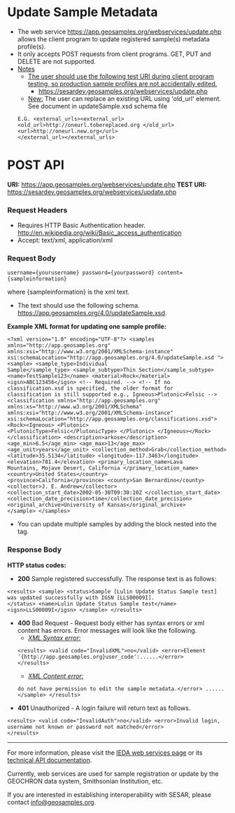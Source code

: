 # Update Sample Metadata
- The web service https://app.geosamples.org/webservices/update.php allows the client program to update registered sample(s) metadata profile(s).
- It only accepts POST requests from client programs. GET, PUT and DELETE are not supported.
- <ins>Notes</ins>
  - <ins>The user should use the following test URI during client program testing, so production sample profiles are not accidentally edited.</ins>
    - https://sesardev.geosamples.org/webservices/update.php
  - <ins> New:</ins> The user can replace an existing URL using 'old_url' element. See document in updateSample.xsd schema file
  ``` 
  E.G. <external_urls><external_url><old_url>http://oneurl.tobereplaced.org </old_url><url>http://oneurl.new.org</url>
  </external_url></external_urls>
  ```
# POST API
**URI:** https://app.geosamples.org/webservices/update.php **TEST URI:** https://sesardev.geosamples.org/webservices/update.php
### Request Headers
- Requires HTTP Basic Authentication header. http://en.wikipedia.org/wiki/Basic_access_authentication
- Accept: text/xml, application/xml
### Request Body
```
username={yourusername} password={yourpassword} content={sampleinformation} 
```
where {sampleinformation} is the xml text.
- The text should use the following schema. https://app.geosamples.org/4.0/updateSample.xsd.

**Example XML format for updating one sample profile:**
```
<?xml version="1.0" encoding="UTF-8"?> <samples xmlns="http://app.geosamples.org"
xmlns:xsi="http://www.w3.org/2001/XMLSchema-instance"
xsi:schemaLocation="http://app.geosamples.org/4.0/updateSample.xsd "> <sample> <sample_type>Individual
Sample</sample_type> <sample_subtype>Thin Section</sample_subtype> <name>TestSample123</name> <material>Rock</material>
<igsn>ABC123456</igsn> <!-- Required. --> <!-- If no classification.xsd is specified, the older format for
classification is still supported e.g., Igneous>Plutonic>Felsic --> <classification xmlns="http://app.geosamples.org"
xmlns:xs="http://www.w3.org/2001/XMLSchema" xmlns:xsi="http://www.w3.org/2001/XMLSchema-instance"
xsi:schemaLocation="http://app.geosamples.org/classifications.xsd"> <Rock><Igneous> <Plutonic>
<PlutonicType>Felsic</PlutonicType> </Plutonic> </Igneous></Rock> </classification> <description>arkose</description>
<age_min>6.5</age_min> <age_max>13</age_max> <age_unit>years</age_unit> <collection_method>Grab</collection_method>
<latitude>35.5134</latitude> <longitude>-117.3463</longitude> <elevation>781.4</elevation> <primary_location_name>Lava
Mountains, Mojave Desert, California </primary_location_name> <country>United States</country>
<province>California</province> <county>San Bernardino</county> <collector>J. E. Andrew</collector>
<collection_start_date>2002-05-30T09:30:10Z </collection_start_date>
<collection_date_precision>time</collection_date_precision> <original_archive>University of Kansas</original_archive> 
</sample> </samples>
```
- You can update multiple samples by adding the <sample></sample> block nested into the <samples></samples> tag.

### Response Body
**HTTP status codes:**
- **200** Sample registered successfully. The response text is as follows:
```
<results> <sample> <status>Sample [Lulin Update Status Sample test] was updated successfully with IGSN [LLS00009I].
</status> <name>Lulin Update Status Sample test</name> <igsn>LLS00009I</igsn> </sample> </results>
```

- **400** Bad Request - Request body either has syntax errors or xml content has errors. Error messages will look like the following.
  - <ins>*XML Syntax error:*</ins>
  ```
  <results> <valid code="InvalidXML">no</valid> <error>Element '{http://app.geosamples.org}user_code':......</error> 
  </results>
  ```
  - <ins>*XML Content error:*</ins>
  ``` <results> <sample name="your sample name"> <valid code="InvalidSample">no</valid><status>Not Saved</status> <error>You 
  do not have permission to edit the sample metadata.</error> ...... </sample> </results>
  ```
- **401** Unauthorized - A login failure will return text as follows.
```
<results> <valid code="InvalidAuth">no</valid> <error>Invalid login, username not known or password not matched</error> 
</results>
```
***
For more information, please visit the [IEDA web services page](https://www.iedadata.org/help/web-services/#rest) or its [technical API documentation](https://www.iedadata.org/help/web-services/).

Currently, web services are used for sample registration or update by the GEOCHRON data system, Smithsonian Institution, etc.

If you are interested in establishing interoperability with SESAR, please contact info@geosamples.org.
